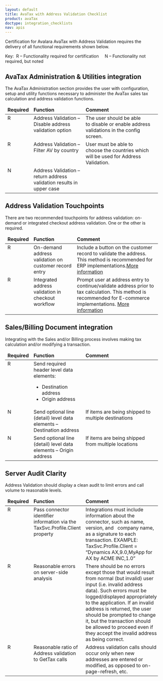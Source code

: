```yaml
---
layout: default
title: AvaTax with Address Validation Checklist
product: avaTax
doctype: integration_checklists
nav: apis
---
```

<div class="half">
Certification for Avalara AvaTax with Address Validation requires the delivery of all functional requirements shown below.

Key:  R – Functionality required for certification     N – Functionality not required, but noted
<h2 data-fontsize="22" data-lineheight="32">AvaTax Administration &amp; Utilities integration</h2>
The AvaTax Administration section provides the user with configuration, setup and utility functions necessary to administer the AvaTax sales tax calculation and address validation functions.
<table>
<thead>
<tr>
<td valign="top" width="70"><strong>Required</strong></td>
<td valign="top" width="215"><strong>Function</strong></td>
<td valign="top" width="420"><strong>Comment</strong></td>
</tr>
</thead>
<tbody>
<tr>
<td valign="top">R</td>
<td valign="top">Address Validation – Disable address validation option</td>
<td valign="top">The user should be able to disable or enable address validations in the config screen.</td>
</tr>
<tr>
<td valign="top">R</td>
<td valign="top">Address Validation – Filter AV by country</td>
<td valign="top">User must be able to choose the countries which will be used for Address Validation.</td>
</tr>
<tr>
<td valign="top">N</td>
<td valign="top">Address Validation – return address validation results in upper case</td>
<td valign="top"></td>
</tr>
</tbody>
</table>
<h2 data-fontsize="22" data-lineheight="32">Address Validation Touchpoints</h2>
There are two recommended touchpoints for address validation: on-demand or integrated checkout address validation. One or the other is required.
<table>
<thead>
<tr>
<td valign="top" width="70"><strong>Required</strong></td>
<td valign="top" width="215"><strong>Function</strong></td>
<td valign="top" width="420"><strong>Comment</strong></td>
</tr>
</thead>
<tbody>
<tr>
<td valign="top">R</td>
<td valign="top">On-demand address validation on customer record entry</td>
<td valign="top">Include a button on the customer record to validate the address. This method is recommended for ERP implementations.<a href="/avatax/address-validation">More information</a></td>
</tr>
<tr>
<td valign="top">R</td>
<td valign="top">Integrated address validation in checkout workflow</td>
<td valign="top">Prompt user at address entry to continue/validate address prior to tax calculation. This method is recommended for E-commerce implementations. <a href="/avatax/address-validation">More information</a></td>
</tr>
</tbody>
</table>
<h2 data-fontsize="22" data-lineheight="32">Sales/Billing Document integration</h2>
Integrating with the Sales and/or Billing process involves making tax calculation and/or modifying a transaction.
<table>
<thead>
<tr>
<td valign="top" width="70"><strong>Required</strong></td>
<td valign="top" width="215"><strong>Function</strong></td>
<td valign="top" width="420"><strong>Comment</strong></td>
</tr>
</thead>
<tbody>
<tr>
<td valign="top">R</td>
<td valign="top">Send required header level data elements:
<ul>
	<li>Destination address</li>
	<li>Origin address</li>
</ul>
</td>
<td valign="top"></td>
</tr>
<tr>
<td valign="top">N</td>
<td valign="top">Send optional line (detail) level data elements – Destination address</td>
<td valign="top">If items are being shipped to multiple destinations</td>
</tr>
<tr>
<td valign="top">N</td>
<td valign="top">Send optional line (detail) level data elements – Origin address</td>
<td valign="top">If items are being shipped from multiple locations</td>
</tr>
</tbody>
</table>
<h2 data-fontsize="22" data-lineheight="32">Server Audit Clarity</h2>
Address Validation should display a clean audit to limit errors and call volume to reasonable levels.
<table>
<thead>
<tr>
<td valign="top" width="70"><strong>Required</strong></td>
<td valign="top" width="215"><strong>Function</strong></td>
<td valign="top" width="420"><strong>Comment</strong></td>
</tr>
</thead>
<tbody>
<tr>
<td valign="top">R</td>
<td valign="top">Pass connector identifier information via the TaxSvc.Profile.Client property</td>
<td valign="top">Integrations must include information about the connector, such as name, version, and   company name, as a signature to each transaction. EXAMPLE: TaxSvc.Profile.Client = “Dynamics AX,9.0,MyApp for AX by ACME INC,1.0”</td>
</tr>
<tr>
<td valign="top">R</td>
<td valign="top">Reasonable errors on server-side analysis</td>
<td valign="top">There should be no errors except those that would result from normal (but invalid) user input (i.e. invalid address data). Such errors must be logged/displayed appropriately to the application. If an invalid address is returned, the user should be prompted to change it, but the transaction should be allowed to proceed even if they accept the invalid address as being correct.</td>
</tr>
<tr>
<td valign="top">R</td>
<td valign="top">Reasonable ratio of Address validation to GetTax calls</td>
<td valign="top">Address validation calls should occur only when new addresses are entered or modified, as opposed to on-page-refresh, etc.</td>
</tr>
</tbody>
</table>
</div>
